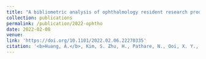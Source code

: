```yaml
---
title: "A bibliometric analysis of ophthalmology resident research productivity in the United States."
collection: publications
permalink: /publication/2022-ophtho
date: 2022-02-08
venue: 
link: 'https://doi.org/10.1101/2022.02.06.22270335'
citation: '<b>Huang, A.</b>, Kim, S. Zhu, H., Pathare, N., Ooi, X. Y., Kirby, R. P., Yoon, S. P., Al-Mohtaseb, Z. (2022). A bibliometric analysis of ophthalmology resident research productivity in the United States. <i>Advances in Radiation Oncology.</i> https://doi.org/10.1101/2022.02.06.22270335 (preprint)' 
---
```

